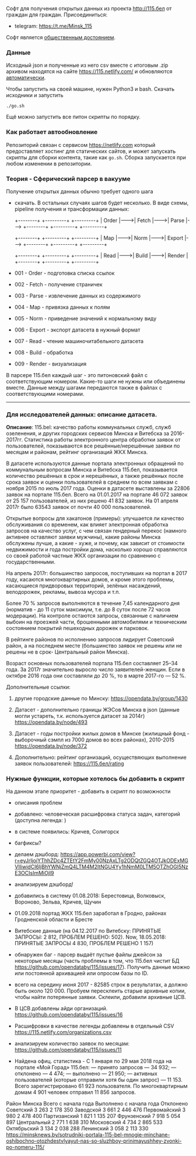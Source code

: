 Софт для получения открытых данных из проекта
http://115.бел от граждан для граждан. Присоединиться:

* telegram: https://t.me/Minsk_115

Софт является [общественным достоянием](https://github.com/opendataby/115/blob/gh-pages/UNLICENSE).

### Данные

Исходный json и полученные из него csv вместе с итоговым
.zip архивом находятся на сайте https://115.netlify.com/ и
обновляются
[автоматически](https://app.netlify.com/sites/115/deploys).

Чтобы запустить на своей машине, нужен Python3 и bash.
Cкачать исходники и запустить

    ./go.sh

Ещё можно запустить все питон скрипты по порядку.

### Как работает автообновление

Репозиторий связан с сервисом https://netlify.com
который предоставляет хостинг для статических сайтов,
и может запускать скрипты для сборки контента, такие
как `go.sh`. Сборка запускается при любом изменении в
репозитории.

### Теория - Сферический парсер в вакууме

Получение открытых данных обычно требует одного шага
- скачать. В остальных случаях шагов будет несколько.
В виде схемы, pipeline получения и трансформации данных:

    +--------+    +---------+    +---------+
    | Order  |--->| Fetch   |--->| Parse   |--->
    +--------+    +---------+    +---------+    

    +--------+    +---------+    +---------+
    | Map    |--->| Norm    |--->| Export  |--->
    +--------+    +---------+    +---------+    

    +--------+    +---------+    +---------+
    | Read   |--->| Build   |--->| Render  |
    +--------+    +---------+    +---------+    

* 001 - Order - подготовка списка ссылок
* 002 - Fetch - получение страничек
* 003 - Parse - извлечение данных из содержимого


* 004 - Map   - привязка данных к полям
* 005 - Norm  - приведение значений к нормальному виду
* 006 - Export - экспорт датасета в нужный формат


* 007 - Read  - чтение машиночитабельного датасета
* 008 - Build - обработка
* 009 - Render - визуализация

В парсере 115.бел каждый шаг - это питоновский файл с
соответствующим номером. Какие-то шаги не нужны или
объединены вместе. Данные между шагами передаются
также в файлах с соответствующими номерами.


---

### Для исследователей данных: описание датасета.

**Описание**:
115.bel: качество работы коммунальных служб, служб озеленения, и других городских сервисов Минска и Витебска за 2016-2017гг.
Статистика работы электронного центра обработки заявок от пользователей, показываются все решённые/нерешённые заявки по месяцам и районам, рейтинг организаций ЖКХ Минска.

В датасете используются данные портала электронных обращений по коммунальным вопросам Минска и Витебска 115.бел, показывается количество решённых в срок и нерешённых, а также решённых после срока заявок и оценки пользователей в среднем по всем заявкам с ноября 2015 по июль 2017 года. Оценки в датасете выставлены за 22806 заявок на портале 115.бел. Всего на 01.01.2017 на портале 46 072 заявок от 25 157 пользователей, из них решено 41 832 заявок. На 01 апреля 2017г было 63543 заявок от почти 40 000 пользователей.

Открытые вопросы для хакатонов (примеры): улучшается ли качество обслуживания со временем, как влияет электронная обработка запросов на качество услуг, с чем связан гендерный перекос (намного активнее оставляют заявки мужчины), какие районы Минска обслужены лучше, а какие - хуже, и почему, как зависит от стоимости недвижимости и года постройки дома, насколько хорошо справляются со своей работой частные ЖКХ организации по сравнению с государственными.

На апрель 2017г: большинство запросов, поступивших на портал в 2017 году, касаются многоквартирных домов, и кроме этого проблемы, касающиеся придворовых территорий, зелёных насаждений, велодорожек, рекламы, вывоза мусора и т.п.

Более 70 % запросов выполняются в течение 7,45 календарного дня (норматив - до 11 суток максимум, т.е. до 8 суток после 72 часов модерации). На контроле остаются запросы, связанные с наличием выбоин на проезжей части, брошенными автомобилями и техническим состоянием покрытий пешеходных дорожек и парковок.

В рейтинге районов по исполнению запросов лидирует Советский район, а на последнем месте (большинство заявок не решены или не решены не в срок- Центральный район Минска).

Возраст основных пользователей портала 115.бел составляет 25–34 года. За 2017г значительно выросло число заявителей-женщин. Если в октябре 2016 года они составляли до 20 %, то в марте 2017-го — 52 %.

Дополнительные ссылки:
1) другие городские данные по Минску:
https://opendata.by/group/1430

2) Датасет - дополнительно границы ЖЭСов Минска в json (данные могли устареть, т.к. используется датасет за 2014г)
https://opendata.by/node/493

3) Датасет - годы постройки жилых домов в Минске (жилищный фонд - выборочный сэмпл из 7000 домов во всех районах), 2010-2015
https://opendata.by/node/372

4) Дополнительно: рейтинг организаций, осуществяющих выполнение заявок пользователей:  https://115.бел/rating

### Нужные функции, которые хотелось бы добавить в скрипт

На данном этапе приоритет - добавить в скрипт по возможности 
- описания проблем
- добавлено: человеческая расшифровка статуса задач, категорий (доступна легенда: )
- в системе появились: Кричев, Солигорск
- багфиксы?
- делаем дэшборд: https://app.powerbi.com/view?r=eyJrIjoiYThhZDc4ZTEtY2FmMy00NzAxLTg2ODQtZGQ4OTJkODExMGVlIiwidCI6IjBhYWNjZmQ4LTM4M2ItNGU4Yy1hNmM0LTM5OTZhOGI5NzE3OCIsImMiOjl9
- анализируем дэшборд!
- добавились в систему 01.08.2018:  Берестовица, Волковыск, Вороново, Зельва, Кричев, Щучин
- 01.09.2018 портад ЖКХ 115.бел заработал в Гродно, районах Гродненской области и Бресте
- Витебские данные (на 04.12.2017 по Витебску: ПРИНЯТЫЕ ЗАПРОСЫ: 2 812, ПРОБЛЕМ РЕШЕНО: 502). Now, 18.05.2018: ПРИНЯТЫЕ ЗАПРОСЫ
4 830, ПРОБЛЕМ РЕШЕНО 1 157)
- обнаружен баг - парсер выдаёт пустые файлы джейсон за некоторые месяцы (часть проблемы в том, что 115.бел чистит БД https://github.com/opendataby/115/issues/17). Получить данные можно или постоянной архивацией или опросом базы по ID.

- всего на середину июня 2017 - 82585 строк в результатах, а должно быть около 120 000. Пробуем пересклеить старые архивные копии, чтобы найти потерянные заявки. Склеили, добавили архивные ЦСВ.

- В ЦСВ добавлены айди организаций. https://github.com/opendataby/115/issues/16

- Расшифровки в качестве легенды добавлены в отдельный CSV https://115.netlify.com/organizations.csv

- анализируем количество заявок по месяцам: https://github.com/opendataby/115/issues/11

- Найдена офиц. статистика - С 1 января по 29 мая 2018 года на портале «Мой Горад» 115.бел:
— принято запросов — 34 932;
— отклонено — 4 474;
— выполнено — 21 950;
— активных пользователей (которые отправили хотя бы один запрос) — 11 153.
Всего зарегистрировано 61 923 пользователя.
По многоквартирным домам 4 901 человек отправил 11 856 запросов.

Район Минска	Всего с начала года	Выполнено с начала года	Отклонено
Советский	3 263	2 178	350
Заводской	3 661	2 446	476
Первомайский	3 980	2 478	400
Партизанский	1 821	1 135	207
Фрунзенский	7 918	5 054	897
Центральный	2 771	1 638	310
Московский	4 734	2 865	533
Октябрьский	3 134	2 038	288
Ленинский	3 058	2 113	330
https://minsknews.by/sotrudniki-portala-115-bel-mnogie-minchane-oshibochno-otozhdestvlyayut-nas-so-sluzhboy-prinimayushhey-zvonki-po-nomeru-115/


